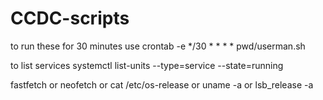 # CCDC-scripts

to run these for 30 minutes use crontab -e
*/30 * * * * pwd/userman.sh


to list services
systemctl list-units --type=service --state=running



fastfetch or neofetch or cat /etc/os-release or uname -a or lsb_release -a
